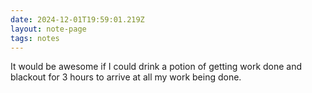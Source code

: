 ```yaml
---
date: 2024-12-01T19:59:01.219Z
layout: note-page
tags: notes
---
```

It would be awesome if I could drink a potion of getting work done and blackout for 3 hours to arrive at all my work being done.
